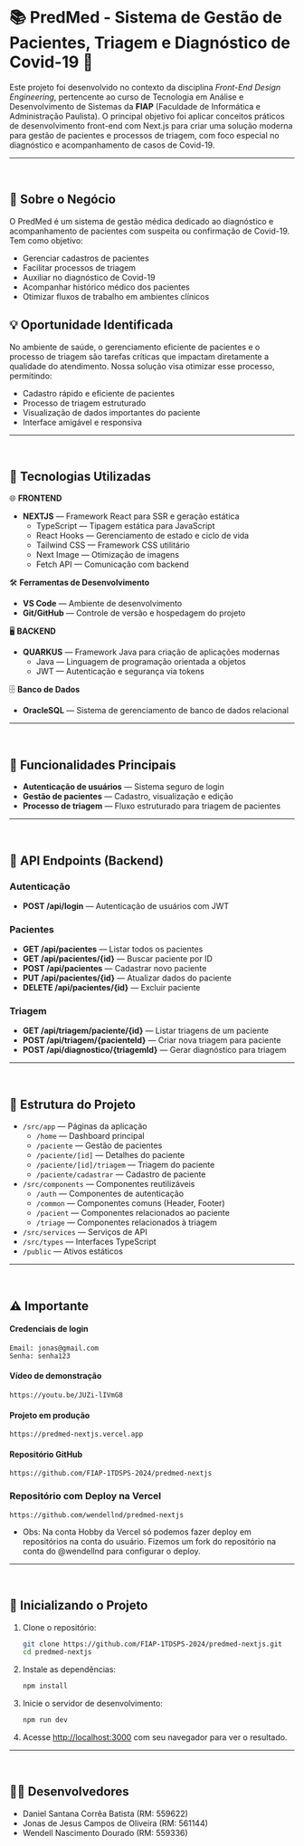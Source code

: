 # 📚 PredMed - Sistema de Gestão de Pacientes, Triagem e Diagnóstico de Covid-19 🏥

Este projeto foi desenvolvido no contexto da disciplina _Front-End Design Engineering_, pertencente ao curso de Tecnologia em Análise e Desenvolvimento de Sistemas da **FIAP** (Faculdade de Informática e Administração Paulista). O principal objetivo foi aplicar conceitos práticos de desenvolvimento front-end com Next.js para criar uma solução moderna para gestão de pacientes e processos de triagem, com foco especial no diagnóstico e acompanhamento de casos de Covid-19.

---

&nbsp;

## 🧩 Sobre o Negócio

O PredMed é um sistema de gestão médica dedicado ao diagnóstico e acompanhamento de pacientes com suspeita ou confirmação de Covid-19. Tem como objetivo:

- Gerenciar cadastros de pacientes
- Facilitar processos de triagem
- Auxiliar no diagnóstico de Covid-19
- Acompanhar histórico médico dos pacientes
- Otimizar fluxos de trabalho em ambientes clínicos

## 💡 Oportunidade Identificada

No ambiente de saúde, o gerenciamento eficiente de pacientes e o processo de triagem são tarefas críticas que impactam diretamente a qualidade do atendimento. Nossa solução visa otimizar esse processo, permitindo:

- Cadastro rápido e eficiente de pacientes
- Processo de triagem estruturado
- Visualização de dados importantes do paciente
- Interface amigável e responsiva

---

&nbsp;

## 🧩 Tecnologias Utilizadas

🌐 **FRONTEND**

- **NEXTJS** — Framework React para SSR e geração estática
  - TypeScript — Tipagem estática para JavaScript
  - React Hooks — Gerenciamento de estado e ciclo de vida
  - Tailwind CSS — Framework CSS utilitário
  - Next Image — Otimização de imagens
  - Fetch API — Comunicação com backend

🛠️ **Ferramentas de Desenvolvimento**

- **VS Code** — Ambiente de desenvolvimento
- **Git/GitHub** — Controle de versão e hospedagem do projeto

🖥️ **BACKEND**

- **QUARKUS** — Framework Java para criação de aplicações modernas
  - Java — Linguagem de programação orientada a objetos
  - JWT — Autenticação e segurança via tokens

🗄️ **Banco de Dados**

- **OracleSQL** — Sistema de gerenciamento de banco de dados relacional

---

&nbsp;

## 📱 Funcionalidades Principais

- **Autenticação de usuários** — Sistema seguro de login
- **Gestão de pacientes** — Cadastro, visualização e edição
- **Processo de triagem** — Fluxo estruturado para triagem de pacientes

---

&nbsp;

## 🔌 API Endpoints (Backend)

### Autenticação

- **POST /api/login** — Autenticação de usuários com JWT

### Pacientes

- **GET /api/pacientes** — Listar todos os pacientes
- **GET /api/pacientes/{id}** — Buscar paciente por ID
- **POST /api/pacientes** — Cadastrar novo paciente
- **PUT /api/pacientes/{id}** — Atualizar dados do paciente
- **DELETE /api/pacientes/{id}** — Excluir paciente

### Triagem

- **GET /api/triagem/paciente/{id}** — Listar triagens de um paciente
- **POST /api/triagem/{pacienteId}** — Criar nova triagem para paciente
- **POST /api/diagnostico/{triagemId}** — Gerar diagnóstico para triagem

---

&nbsp;

## 🧪 Estrutura do Projeto

- `/src/app` — Páginas da aplicação
  - `/home` — Dashboard principal
  - `/paciente` — Gestão de pacientes
  - `/paciente/[id]` — Detalhes do paciente
  - `/paciente/[id]/triagem` — Triagem do paciente
  - `/paciente/cadastrar` — Cadastro de paciente
- `/src/components` — Componentes reutilizáveis
  - `/auth` — Componentes de autenticação
  - `/common` — Componentes comuns (Header, Footer)
  - `/pacient` — Componentes relacionados ao paciente
  - `/triage` — Componentes relacionados à triagem
- `/src/services` — Serviços de API
- `/src/types` — Interfaces TypeScript
- `/public` — Ativos estáticos

---

&nbsp;

## ⚠️ Importante

#### Credenciais de login

```
Email: jonas@gmail.com
Senha: senha123
```

#### Vídeo de demonstração

```
https://youtu.be/JUZi-lIVmG8
```

#### Projeto em produção

```
https://predmed-nextjs.vercel.app
```

#### Repositório GitHub

```
https://github.com/FIAP-1TDSPS-2024/predmed-nextjs
```

### Repositório com Deploy na Vercel

```
https://github.com/wendellnd/predmed-nextjs
```

- Obs: Na conta Hobby da Vercel só podemos fazer deploy em repositórios na conta do usuário. Fizemos um fork do repositório na conta do @wendellnd para configurar o deploy.

---

&nbsp;

## 🚀 Inicializando o Projeto

1. Clone o repositório:

   ```bash
   git clone https://github.com/FIAP-1TDSPS-2024/predmed-nextjs.git
   cd predmed-nextjs
   ```

2. Instale as dependências:

   ```bash
   npm install
   ```

3. Inicie o servidor de desenvolvimento:

   ```bash
   npm run dev
   ```

4. Acesse [http://localhost:3000](http://localhost:3000) com seu navegador para ver o resultado.

---

&nbsp;

## 🧑‍💻 Desenvolvedores

- Daniel Santana Corrêa Batista (RM: 559622)
- Jonas de Jesus Campos de Oliveira (RM: 561144)
- Wendell Nascimento Dourado (RM: 559336)
